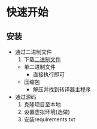 # 快速开始
## 安装
- 通过二进制文件
  1. 下载[二进制文件](https://github.com/771835/dovetail/releases)
  - 单二进制文件
    - 直接执行即可
  - 压缩包
    - 解压并找到转译器主程序
- 通过源码
  1. 克隆项目至本地
  2. 设置虚拟环境(选做)
  3. 安装requirements.txt

